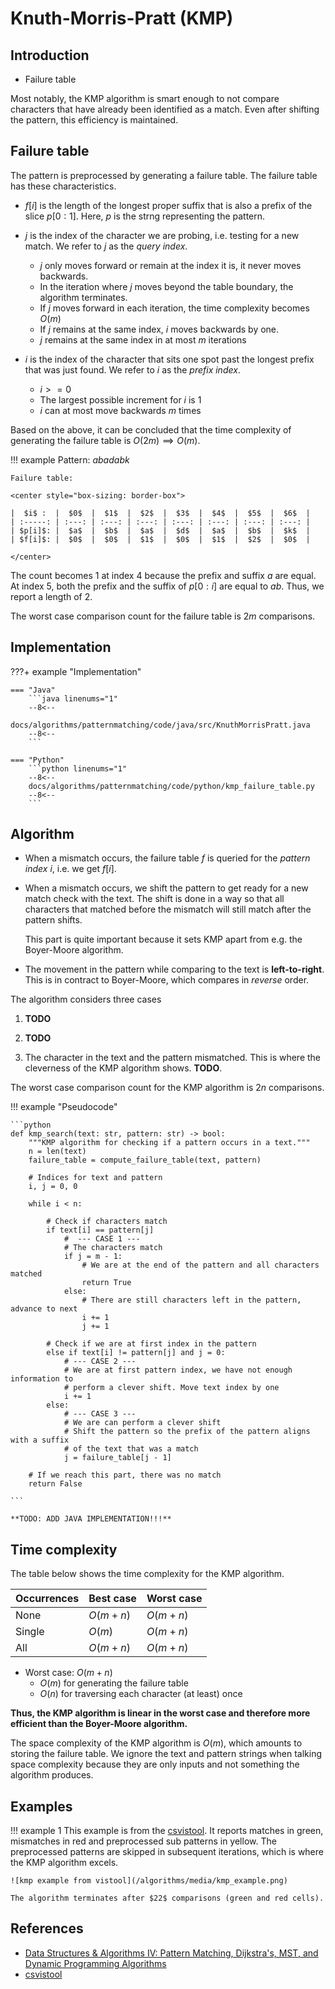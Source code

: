 # Knuth-Morris-Pratt (KMP)

## Introduction

* Failure table

Most notably, the KMP algorithm is smart enough to not compare characters that have already been identified as a match. Even after shifting the pattern, this efficiency is maintained.

## Failure table

The pattern is preprocessed by generating a failure table. The failure table has these characteristics.

* $f[i]$ is the length of the longest proper suffix that is also a prefix of the slice $p[$0$:1]$. Here, $p$ is the strng representing the pattern.

* $j$ is the index of the character we are probing, i.e. testing for a new match. We refer to $j$ as the *query index*.
    * $j$ only moves forward or remain at the index it is, it never moves backwards.
    * In the iteration where $j$ moves beyond the table boundary, the algorithm terminates.
    * If $j$ moves forward in each iteration, the time complexity becomes $O(m)$
    * If $j$ remains at the same index, $i$ moves backwards by one.
    * $j$ remains at the same index in at most $m$ iterations

* $i$ is the index of the character that sits one spot past the longest prefix that was just found. We refer to $i$ as the *prefix index*.
    * $i>=0$
    * The largest possible increment for $i$ is 1
    * $i$ can at most move backwards $m$ times

Based on the above, it can be concluded that the time complexity of generating the failure table is $O(2m) \implies O(m)$.

!!! example
    Pattern: $abadabk$

    Failure table:

    <center style="box-sizing: border-box">

    |  $i$ :  |  $0$  |  $1$  |  $2$  |  $3$  |  $4$  |  $5$  |  $6$  |
    | :-----: | :---: | :---: | :---: | :---: | :---: | :---: | :---: |
    | $p[i]$: |  $a$  |  $b$  |  $a$  |  $d$  |  $a$  |  $b$  |  $k$  |
    | $f[i]$: |  $0$  |  $0$  |  $1$  |  $0$  |  $1$  |  $2$  |  $0$  |

    </center>

The count becomes $1$ at index $4$ because the prefix and suffix $a$ are equal. At index $5$, both the prefix and the suffix of $p[0:i]$ are equal to $ab$. Thus, we report a length of $2$.

The worst case comparison count for the failure table is $2m$ comparisons.

## Implementation

???+ example "Implementation"

    === "Java"
        ```java linenums="1"
        --8<--
        docs/algorithms/patternmatching/code/java/src/KnuthMorrisPratt.java
        --8<--
        ```

    === "Python"
        ```python linenums="1"
        --8<--
        docs/algorithms/patternmatching/code/python/kmp_failure_table.py
        --8<--
        ```

## Algorithm

* When a mismatch occurs, the failure table $f$ is queried for the *pattern index* $i$, i.e. we get $f[i]$.

* When a mismatch occurs, we shift the pattern to get ready for a new match check with the text. The shift is done in a way so that all characters that matched before the mismatch will still match after the pattern shifts.

    This part is quite important because it sets KMP apart from e.g. the Boyer-Moore algorithm.

* The movement in the pattern while comparing to the text is **left-to-right**. This is in contract to Boyer-Moore, which compares in *reverse* order.

The algorithm considers three cases

1. **TODO**

2. **TODO**

3. The character in the text and the pattern mismatched.
This is where the cleverness of the KMP algorithm shows. **TODO**.

The worst case comparison count for the KMP algorithm is $2n$ comparisons.

!!! example "Pseudocode"

    ```python
    def kmp_search(text: str, pattern: str) -> bool:
        """KMP algorithm for checking if a pattern occurs in a text."""
        n = len(text)
        failure_table = compute_failure_table(text, pattern)

        # Indices for text and pattern
        i, j = 0, 0

        while i < n:

            # Check if characters match
            if text[i] == pattern[j]
                #  --- CASE 1 ---
                # The characters match
                if j = m - 1:
                    # We are at the end of the pattern and all characters matched
                    return True
                else:
                    # There are still characters left in the pattern, advance to next
                    i += 1
                    j += 1

            # Check if we are at first index in the pattern
            else if text[i] != pattern[j] and j = 0:
                # --- CASE 2 ---
                # We are at first pattern index, we have not enough information to
                # perform a clever shift. Move text index by one
                i += 1
            else:
                # --- CASE 3 ---
                # We are can perform a clever shift
                # Shift the pattern so the prefix of the pattern aligns with a suffix
                # of the text that was a match
                j = failure_table[j - 1]

        # If we reach this part, there was no match
        return False
            
    ```

    **TODO: ADD JAVA IMPLEMENTATION!!!**

## Time complexity

The table below shows the time complexity for the KMP algorithm.
<center>

| Occurrences | Best case  | Worst case |
| ----------- | ---------- | ---------- |
| None        | $O(m + n)$ | $O(m + n)$ |
| Single      | $O(m)$     | $O(m + n)$ |
| All         | $O(m + n)$ | $O(m + n)$ |

</center>

* Worst case: $O(m + n)$
    * $O(m)$ for generating the failure table
    * $O(n)$ for traversing each character (at least) once

**Thus, the KMP algorithm is linear in the worst case and therefore more efficient than the Boyer-Moore algorithm.**

The space complexity of the KMP algorithm is $O(m)$, which amounts to storing the failure table.
We ignore the text and pattern strings when talking space complexity because they are only inputs and not something the algorithm produces.

## Examples

!!! example 1
    This example is from the [csvistool](https://csvistool.com/KMP).
    It reports matches in green, mismatches in red and preprocessed sub patterns in yellow. The preprocessed patterns are skipped in subsequent iterations, which is where the KMP algorithm excels.

    ![kmp example from vistool](/algorithms/media/kmp_example.png)

    The algorithm terminates after $22$ comparisons (green and red cells).

## References

* [Data Structures & Algorithms IV: Pattern Matching, Dijkstra's, MST, and Dynamic Programming Algorithms](https://www.edx.org/course/data-structures-algorithms-iv-pattern-matching-djikstras-mst-and-dynamic-programming-algorithms)
* [csvistool](https://csvistool.com/KMP)
